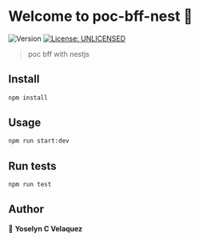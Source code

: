 # Welcome to poc-bff-nest 👋
![Version](https://img.shields.io/badge/version-0.0.1-blue.svg?cacheSeconds=2592000)
[![License: UNLICENSED](https://img.shields.io/badge/License-UNLICENSED-yellow.svg)](#)

> poc bff with nestjs

## Install

```sh
npm install
```

## Usage

```sh
npm run start:dev
```

## Run tests

```sh
npm run test
```

## Author

👤 **Yoselyn C Velaquez**
